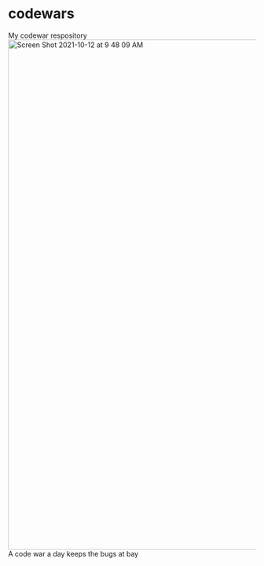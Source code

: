 # codewars
My codewar respository
<img width="1038" alt="Screen Shot 2021-10-12 at 9 48 09 AM" src="https://user-images.githubusercontent.com/89674474/136968363-b4151635-5a5b-4570-9639-8ea5b9901cf2.png">
A code war a day keeps the bugs at bay
   
